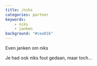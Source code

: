 ```yaml
---
title: /niks
categories: partner
keywords:
    - niks
    - janken
background: "#cea016"
---
```


Even janken om niks

Je had ook niks fout gedaan, maar toch...
